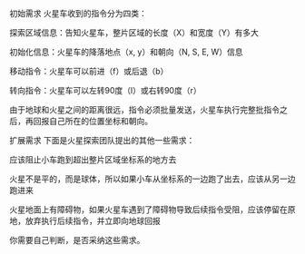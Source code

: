 初始需求
火星车收到的指令分为四类：

探索区域信息：告知火星车，整片区域的长度（X）和宽度（Y）有多大

初始化信息：火星车的降落地点（x, y）和朝向（N, S, E, W）信息

移动指令：火星车可以前进（f）或后退（b）

转向指令：火星车可以左转90度（l）或右转90度（r）

由于地球和火星之间的距离很远，指令必须批量发送，火星车执行完整批指令之后，再回报自己所在的位置坐标和朝向。

扩展需求
下面是火星探索团队提出的其他一些需求：

应该阻止小车跑到超出整片区域坐标系的地方去

火星不是平的，而是球体，所以如果小车从坐标系的一边跑了出去，应该从另一边跑进来

火星地面上有障碍物，如果火星车遇到了障碍物导致后续指令受阻，应该停留在原地，放弃执行后续指令，并立即向地球回报

你需要自己判断，是否采纳这些需求。
